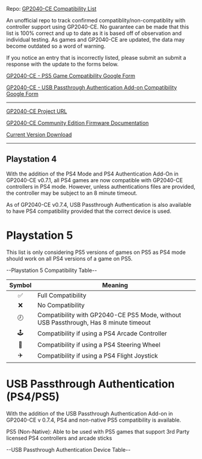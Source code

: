 Repo: [GP2040-CE Compatibility List](https://github.com/InfraredAces/GP2040-CE-Compatibility-List)

An unofficial repo to track confirmed compatiblity/non-compatiblity with controller support using GP2040-CE. No guarantee can be made that this list is 100% correct and up to date as it is based off of observation and individual testing. As games and GP2040-CE are updated, the data may become outdated so a word of warning.

If you notice an entry that is incorrectly listed, please submit an submit a response with the update to the forms below.

[GP2040-CE - PS5 Game Compatibility Google Form](https://forms.gle/5G8N6FiZHyZYVgox6)

[GP2040-CE - USB Passthrough Authentication Add-on Compatibility Google Form](https://forms.gle/9SeHYNZwP9sDN49g7)

---

[GP2040-CE Project URL](https://github.com/OpenStickCommunity/GP2040-CE)

[GP2040-CE Community Edition Firmware Documentation](https://gp2040-ce.info/#/)

[Current Version Download](https://gp2040-ce.info/#/download)

---
## Playstation 4

With the addition of the PS4 Mode and PS4 Authentication Add-On in GP2040-CE v0.7.1, all PS4 games are now compatible with GP2040-CE controllers in PS4 mode. However, unless authentications files are provided, the controller may be subject to an 8 minute timeout.

As of GP2040-CE v0.7.4, USB Passthrough Authentication is also available to have PS4 compatibility provided that the correct device is used.

# Playstation 5

This list is only considering PS5 versions of games on PS5 as PS4 mode should work on all PS4 versions of a game on PS5.

--Playstation 5 Compatibility Table--

| Symbol | Meaning                                                     |
|:------:|-------------------------------------------------------------|
|    ✅   | Full Compatibility                                          |
|    ❌   | No Compatibility                                            |
|    🕗   | Compatibility with GP2040-CE PS5 Mode, without USB Passthrough, Has 8 minute timeout |
|    🕹️   | Compatibility if using a PS4 Arcade Controller              |
|    🚗   | Compatibility if using a PS4 Steering Wheel                 |
|    ✈️   | Compatibility if using a PS4 Flight Joystick                |

# USB Passthrough Authentication (PS4/PS5)

With the addition of the USB Passthrough Authentication Add-on in GP2040-CE v 0.7.4, PS4 and non-native PS5 compatibility is available.

PS5 (Non-Native): Able to be used with PS5 games that support 3rd Party licensed PS4 controllers and arcade sticks

--USB Passthrough Authentication Device Table--
